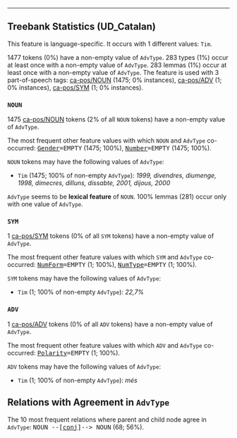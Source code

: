 

--------------------------------------------------------------------------------

## Treebank Statistics (UD_Catalan)

This feature is language-specific.
It occurs with 1 different values: `Tim`.

1477 tokens (0%) have a non-empty value of `AdvType`.
283 types (1%) occur at least once with a non-empty value of `AdvType`.
283 lemmas (1%) occur at least once with a non-empty value of `AdvType`.
The feature is used with 3 part-of-speech tags: [ca-pos/NOUN]() (1475; 0% instances), [ca-pos/ADV]() (1; 0% instances), [ca-pos/SYM]() (1; 0% instances).

### `NOUN`

1475 [ca-pos/NOUN]() tokens (2% of all `NOUN` tokens) have a non-empty value of `AdvType`.

The most frequent other feature values with which `NOUN` and `AdvType` co-occurred: <tt><a href="Gender.html">Gender</a>=EMPTY</tt> (1475; 100%), <tt><a href="Number.html">Number</a>=EMPTY</tt> (1475; 100%).

`NOUN` tokens may have the following values of `AdvType`:

* `Tim` (1475; 100% of non-empty `AdvType`): <em>1999, divendres, diumenge, 1998, dimecres, dilluns, dissabte, 2001, dijous, 2000</em>

`AdvType` seems to be **lexical feature** of `NOUN`. 100% lemmas (281) occur only with one value of `AdvType`.

### `SYM`

1 [ca-pos/SYM]() tokens (0% of all `SYM` tokens) have a non-empty value of `AdvType`.

The most frequent other feature values with which `SYM` and `AdvType` co-occurred: <tt><a href="NumForm.html">NumForm</a>=EMPTY</tt> (1; 100%), <tt><a href="NumType.html">NumType</a>=EMPTY</tt> (1; 100%).

`SYM` tokens may have the following values of `AdvType`:

* `Tim` (1; 100% of non-empty `AdvType`): <em>22,7%</em>

### `ADV`

1 [ca-pos/ADV]() tokens (0% of all `ADV` tokens) have a non-empty value of `AdvType`.

The most frequent other feature values with which `ADV` and `AdvType` co-occurred: <tt><a href="Polarity.html">Polarity</a>=EMPTY</tt> (1; 100%).

`ADV` tokens may have the following values of `AdvType`:

* `Tim` (1; 100% of non-empty `AdvType`): <em>més</em>

## Relations with Agreement in `AdvType`

The 10 most frequent relations where parent and child node agree in `AdvType`:
<tt>NOUN --[<a href="../dep/conj.html">conj</a>]--> NOUN</tt> (68; 56%).

